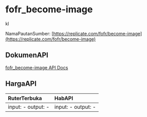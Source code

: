 # fofr_become-image

kl

NamaPautanSumber: [https://replicate.com/fofr/become-image](https://replicate.com/fofr/become-image)

## DokumenAPI

[fofr_become-image API Docs](../apis/kl/fofr_become-image.md)

## HargaAPI

| RuterTerbuka | HabAPI |
|:---|:---|
| input: - output: - | input: - output: - |
